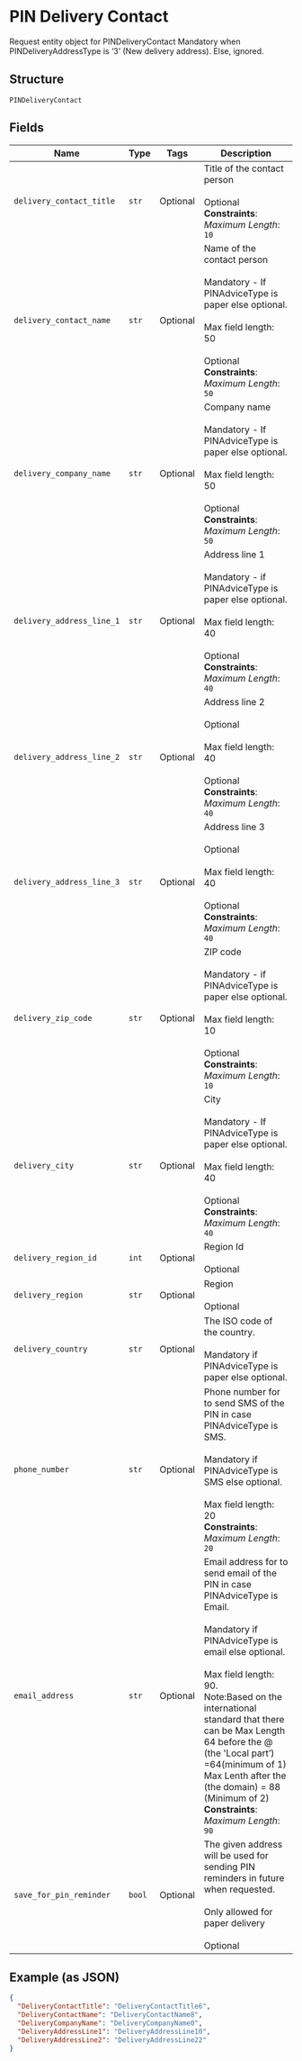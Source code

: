 
# PIN Delivery Contact

Request entity object for PINDeliveryContact
Mandatory when PINDeliveryAddressType is ‘3’ (New delivery address). Else, ignored.

## Structure

`PINDeliveryContact`

## Fields

| Name | Type | Tags | Description |
|  --- | --- | --- | --- |
| `delivery_contact_title` | `str` | Optional | Title of the contact person <br /><br>Optional<br>**Constraints**: *Maximum Length*: `10` |
| `delivery_contact_name` | `str` | Optional | Name of the contact person <br /><br>Mandatory - If PINAdviceType is paper else optional. <br /><br>Max field length: 50  <br /><br>Optional<br>**Constraints**: *Maximum Length*: `50` |
| `delivery_company_name` | `str` | Optional | Company name <br /><br>Mandatory - If PINAdviceType is paper else optional. <br /><br>Max field length: 50  <br /><br>Optional<br>**Constraints**: *Maximum Length*: `50` |
| `delivery_address_line_1` | `str` | Optional | Address line 1 <br /><br>Mandatory - if PINAdviceType is paper else optional.<br /><br>Max field length: 40  <br /><br>Optional<br>**Constraints**: *Maximum Length*: `40` |
| `delivery_address_line_2` | `str` | Optional | Address line 2 <br /><br>Optional <br /><br>Max field length: 40  <br /><br>Optional<br>**Constraints**: *Maximum Length*: `40` |
| `delivery_address_line_3` | `str` | Optional | Address line 3 <br /><br>Optional <br /><br>Max field length: 40  <br /><br>Optional<br>**Constraints**: *Maximum Length*: `40` |
| `delivery_zip_code` | `str` | Optional | ZIP code <br /><br>Mandatory - if PINAdviceType is paper else optional. <br /><br>Max field length: 10  <br /><br>Optional<br>**Constraints**: *Maximum Length*: `10` |
| `delivery_city` | `str` | Optional | City  <br /><br>Mandatory - If PINAdviceType is paper else optional. <br /><br>Max field length: 40  <br /><br>Optional<br>**Constraints**: *Maximum Length*: `40` |
| `delivery_region_id` | `int` | Optional | Region Id  <br /><br>Optional |
| `delivery_region` | `str` | Optional | Region  <br /><br>Optional<br /> |
| `delivery_country` | `str` | Optional | The ISO code of the country.<br /><br>Mandatory if PINAdviceType is paper else optional. |
| `phone_number` | `str` | Optional | Phone number for to send SMS of the PIN in case PINAdviceType is SMS.<br /><br>Mandatory if PINAdviceType is SMS else optional.<br /><br>Max field length: 20<br>**Constraints**: *Maximum Length*: `20` |
| `email_address` | `str` | Optional | Email address for to send email of the PIN in case PINAdviceType is Email.<br /><br>Mandatory if PINAdviceType is email else optional.<br /><br>Max field length: 90. <br/>Note:Based on the international standard that there can be Max Length 64 before the @ (the 'Local part’) =64(minimum of 1) Max Lenth after the (the domain) = 88 (Minimum of 2)<br>**Constraints**: *Maximum Length*: `90` |
| `save_for_pin_reminder` | `bool` | Optional | The given address will be used for sending PIN reminders in future when requested.<br /><br>Only allowed for paper delivery<br /><br>Optional |

## Example (as JSON)

```json
{
  "DeliveryContactTitle": "DeliveryContactTitle6",
  "DeliveryContactName": "DeliveryContactName8",
  "DeliveryCompanyName": "DeliveryCompanyName0",
  "DeliveryAddressLine1": "DeliveryAddressLine10",
  "DeliveryAddressLine2": "DeliveryAddressLine22"
}
```

